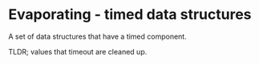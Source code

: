 # Evaporating - timed data structures
A set of data structures that have a timed component.

TLDR; values that timeout are cleaned up.
